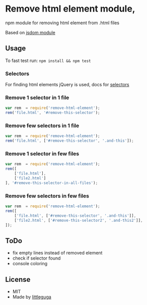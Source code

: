 # Remove html element module,

npm module for removing html element from .html files

Based on [jsdom module](https://github.com/tmpvar/jsdom)

## Usage

To fast test run:
`npm install && npm test`

### Selectors

For finding html elements jQuery is used, docs for [selectors](https://api.jquery.com/category/selectors/)

### Remove 1 selector in 1 file

``` js
var rem  = require('remove-html-element');
rem('file.html', '#remove-this-selector');
```

### Remove few selectors in 1 file

``` js
var rem  = require('remove-html-element');
rem('file.html', ['#remove-this-selector', '.and-this']);
```

### Remove 1 selector in few files

``` js
var rem  = require('remove-html-element');
rem([
    ['file.html'],
    ['file2.html']
], '#remove-this-selector-in-all-files');
```

### Remove few selectors in few files

``` js
var rem  = require('remove-html-element');
rem([
    ['file.html', ['#remove-this-selector', '.and-this']],
    ['file2.html', ['#remove-this-selector2', '.and-this2']],
]);
```

## ToDo

* fix empty lines instead of removed element
* check if selector found
* console coloring

## License

* MIT
* Made by [littleguga](https://github.com/littleguga/)